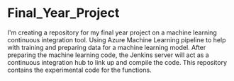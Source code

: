# Final_Year_Project
 I'm creating a repository for my final year project on a machine learning continuous integration tool. Using Azure Machine Learning pipeline to help with training and preparing data for a machine learning model. After preparing the machine learning code, the Jenkins server will act as a continuous integration hub to link up and compile the code. This repository contains the experimental code for the functions. 
